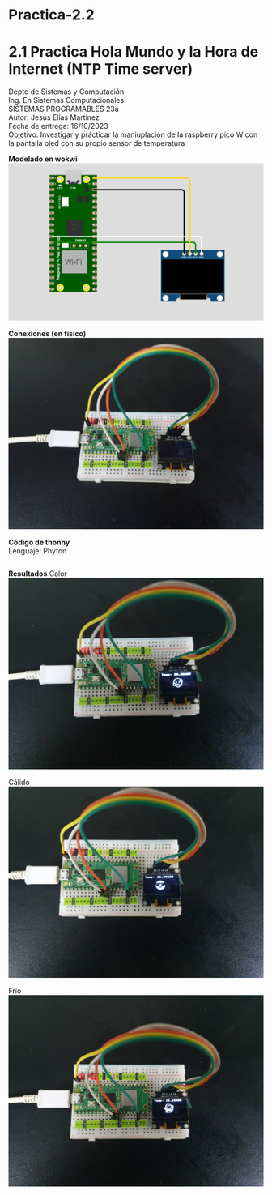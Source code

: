 # Practica-2.2

# 2.1 Practica Hola Mundo y la Hora de Internet (NTP Time server) 
Depto de Sistemas y Computación  
Ing. En Sistemas Computacionales  
SISTEMAS PROGRAMABLES 23a  
Autor: Jesús Elías Martínez  
Fecha de entrega:   16/10/2023  
Objetivo: Investigar y prácticar la maniuplación de la raspberry pico W con la pantalla oled con su propio sensor de temperatura  

**Modelado en wokwi**  
![](Imagenes/modelado.png)  

**Conexiones (en físico)**  
![](Imagenes/conec.jpg) 

**Código de thonny**   
Lenguaje: Phyton
```
```

**Resultados**
Calor
![](Imagenes/calor.jpg)  

Cálido
![](Imagenes/temp.jpg)  

Frío
![](Imagenes/frio.jpg)  

